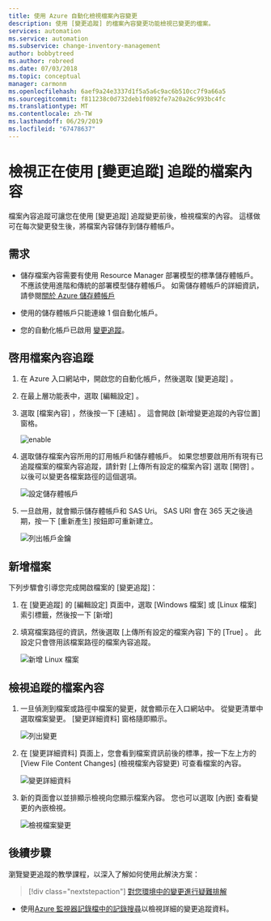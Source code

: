 ```yaml
---
title: 使用 Azure 自動化檢視檔案內容變更
description: 使用 [變更追蹤] 的檔案內容變更功能檢視已變更的檔案。
services: automation
ms.service: automation
ms.subservice: change-inventory-management
author: bobbytreed
ms.author: robreed
ms.date: 07/03/2018
ms.topic: conceptual
manager: carmonm
ms.openlocfilehash: 6aef9a24e3337d1f5a5a6c9ac6b510cc7f9a66a5
ms.sourcegitcommit: f811238c0d732deb1f0892fe7a20a26c993bc4fc
ms.translationtype: MT
ms.contentlocale: zh-TW
ms.lasthandoff: 06/29/2019
ms.locfileid: "67478637"
---
```

# <a name="view-contents-of-a-file-that-is-being-tracked-with-change-tracking"></a>檢視正在使用 [變更追蹤] 追蹤的檔案內容

檔案內容追蹤可讓您在使用 [變更追蹤] 追蹤變更前後，檢視檔案的內容。 這樣做可在每次變更發生後，將檔案內容儲存到儲存體帳戶。

## <a name="requirements"></a>需求

* 儲存檔案內容需要有使用 Resource Manager 部署模型的標準儲存體帳戶。 不應該使用進階和傳統的部署模型儲存體帳戶。 如需儲存體帳戶的詳細資訊，請參閱[關於 Azure 儲存體帳戶](../storage/common/storage-create-storage-account.md)

* 使用的儲存體帳戶只能連線 1 個自動化帳戶。

* 您的自動化帳戶已啟用 [變更追蹤](automation-change-tracking.md)。

## <a name="enable-file-content-tracking"></a>啓用檔案內容追蹤

1. 在 Azure 入口網站中，開啟您的自動化帳戶，然後選取 [變更追蹤]  。
2. 在最上層功能表中，選取 [編輯設定]  。
3. 選取 [檔案內容]  ，然後按一下 [連結]  。 這會開啟 [新增變更追蹤的內容位置]  窗格。

   ![enable](./media/change-tracking-file-contents/enable.png)

4. 選取儲存檔案內容所用的訂用帳戶和儲存體帳戶。 如果您想要啟用所有現有已追蹤檔案的檔案內容追蹤，請針對 [上傳所有設定的檔案內容]  選取 [開啓]  。 以後可以變更各檔案路徑的這個選項。

   ![設定儲存體帳戶](./media/change-tracking-file-contents/storage-account.png)

5. 一旦啟用，就會顯示儲存體帳戶和 SAS Uri。 SAS URI 會在 365 天之後過期，按一下 [重新產生]  按鈕即可重新建立。

   ![列出帳戶金鑰](./media/change-tracking-file-contents/account-keys.png)

## <a name="add-a-file"></a>新增檔案

下列步驟會引導您完成開啟檔案的 [變更追蹤]：

1. 在 [變更追蹤]  的 [編輯設定]  頁面中，選取 [Windows 檔案]  或 [Linux 檔案]  索引標籤，然後按一下 [新增] 

1. 填寫檔案路徑的資訊，然後選取 [上傳所有設定的檔案內容]  下的 [True]  。 此設定只會啓用該檔案路徑的檔案內容追蹤。

   ![新增 Linux 檔案](./media/change-tracking-file-contents/add-linux-file.png)

## <a name="viewing-the-contents-of-a-tracked-file"></a>檢視追蹤的檔案內容

1. 一旦偵測到檔案或路徑中檔案的變更，就會顯示在入口網站中。 從變更清單中選取檔案變更。 [變更詳細資料]  窗格隨即顯示。

   ![列出變更](./media/change-tracking-file-contents/change-list.png)

1. 在 [變更詳細資料]  頁面上，您會看到檔案資訊前後的標準，按一下左上方的 [View File Content Changes] \(檢視檔案內容變更\)  可查看檔案的內容。

   ![變更詳細資料](./media/change-tracking-file-contents/change-details.png)

1. 新的頁面會以並排顯示檢視向您顯示檔案內容。 您也可以選取 [內嵌]  查看變更的內嵌檢視。

   ![檢視檔案變更](./media/change-tracking-file-contents/view-file-changes.png)

## <a name="next-steps"></a>後續步驟

瀏覽變更追蹤的教學課程，以深入了解如何使用此解決方案：

> [!div class="nextstepaction"]
> [對您環境中的變更進行疑難排解](automation-tutorial-troubleshoot-changes.md)

* 使用[Azure 監視器記錄檔中的記錄搜尋](../log-analytics/log-analytics-log-searches.md)以檢視詳細的變更追蹤資料。

